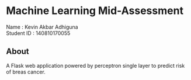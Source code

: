 # Machine Learning Mid-Assessment

Name : Kevin Akbar Adhiguna <br />
Student ID : 140810170055

## About

A Flask web application powered by perceptron single layer to predict risk of breas cancer.
